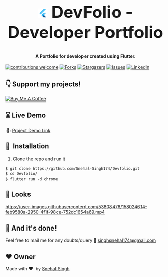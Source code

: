 <h1 align="center" style="font-size: 52px;" ><img height=30 src="https://raw.githubusercontent.com/github/explore/80688e429a7d4ef2fca1e82350fe8e3517d3494d/topics/flutter/flutter.png"> DevFolio - Developer Portfolio</h1>

<div align= "center">
  <h4>A Portfolio for developer created using Flutter.</h4>
</div>

[![contributions welcome](https://img.shields.io/badge/contributions-welcome-brightgreen.svg?style=flat)](https://github.com/Snehal-Singh174/Devfolio/issues)
[![Forks](https://img.shields.io/github/forks/Snehal-Singh174/Devfolio.svg?logo=github)](https://github.com/Snehal-Singh174/Devfolio/network/members)
[![Stargazers](https://img.shields.io/github/stars/Snehal-Singh174/Devfolio.svg?logo=github)](https://github.com/Snehal-Singh174/Devfolio/stargazers)
[![Issues](https://img.shields.io/github/issues/Snehal-Singh174/Devfolio.svg?logo=github)](https://github.com/Snehal-Singh174/Devfolio/issues)
[![LinkedIn](https://img.shields.io/badge/-LinkedIn-black.svg?style=flat-square&logo=linkedin&colorB=555)](https://www.linkedin.com/in/snehal-singh-b5119817b/)

## :point_down: Support my projects!
<a href="https://www.buymeacoffee.com/Snehal" target="_blank"><img src="https://www.buymeacoffee.com/assets/img/custom_images/orange_img.png" alt="Buy Me A Coffee" style="height: 41px !important;width: 174px !important;box-shadow: 0px 3px 2px 0px rgba(190, 190, 190, 0.5) !important;-webkit-box-shadow: 0px 3px 2px 0px rgba(190, 190, 190, 0.5) !important;" ></a>

## :hourglass: Live Demo
:🔗: [Project Demo Link](https://snehalsingh-portfolio.netlify.app)

## 🚀&nbsp; Installation
1. Clone the repo and run it
```
$ git clone https://github.com/Snehal-Singh174/Devfolio.git
$ cd Devfolio/
$ flutter run -d chrome
```

## 👀 Looks
https://user-images.githubusercontent.com/53808476/158024614-feb9580a-2950-4f1f-98ce-752dc1654a69.mp4


## :clap: And it's done!
Feel free to mail me for any doubts/query 
:email: singhsnehal174@gmail.com

## :heart: Owner
Made with :heart:&nbsp;  by [Snehal Singh](https://github.com/Snehal-Singh174)



